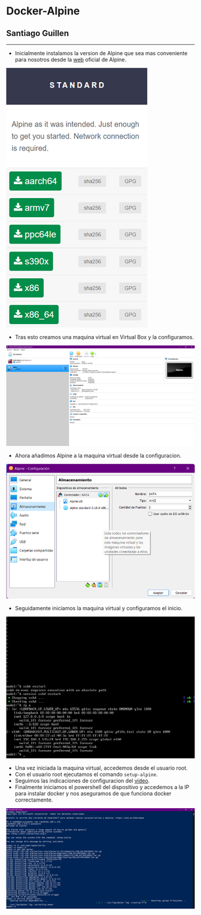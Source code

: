 # Docker-Alpine
## Santiago Guillen
***
- Inicialmente instalamos la version de Alpine que sea mas conveniente para nosotros desde la [web](https://alpinelinux.org/downloads/ "Instalar Alpine") oficial de Alpine.

![](https://github.com/santygn/Docker-Alpine/blob/1fdd1dd3a3ca4a40647e0b2e750b5309ba9b78e6/img3/1.png)

- Tras esto creamos una maquina virtual en Virtual Box y la configuramos.

![](https://github.com/santygn/Docker-Alpine/blob/1fdd1dd3a3ca4a40647e0b2e750b5309ba9b78e6/img3/2.png)

- Ahora añadimos Alpine a la maquina virtual desde la configuracion.

![](https://github.com/santygn/Docker-Alpine/blob/1fdd1dd3a3ca4a40647e0b2e750b5309ba9b78e6/img3/3.png)

- Seguidamente iniciamos la maquina virtual y configuramos el inicio.

![](https://github.com/santygn/Docker-Alpine/blob/1fdd1dd3a3ca4a40647e0b2e750b5309ba9b78e6/img3/4.png)

- Una vez iniciada la maquina virtual, accedemos desde el usuario root.
- Con el usuario root ejecutamos el comando `setup-alpine`.
- Seguimos las indicaciones de configuracion del [video](https://www.youtube.com/watch?v=E7zJTzf0pWA "Video").
- Finalmente iniciamos el powershell del dispositivo y accedemos a la IP para instalar docker y nos aseguramos de que funciona docker correctamente.

![](https://github.com/santygn/Docker-Alpine/blob/1fdd1dd3a3ca4a40647e0b2e750b5309ba9b78e6/img3/6.png)

